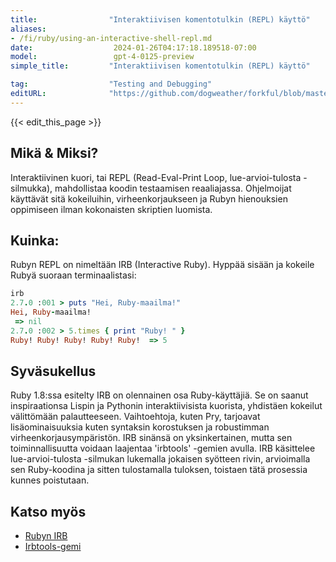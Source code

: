 ```yaml
---
title:                "Interaktiivisen komentotulkin (REPL) käyttö"
aliases:
- /fi/ruby/using-an-interactive-shell-repl.md
date:                  2024-01-26T04:17:18.189518-07:00
model:                 gpt-4-0125-preview
simple_title:         "Interaktiivisen komentotulkin (REPL) käyttö"

tag:                  "Testing and Debugging"
editURL:              "https://github.com/dogweather/forkful/blob/master/content/fi/ruby/using-an-interactive-shell-repl.md"
---
```


{{< edit_this_page >}}

## Mikä & Miksi?
Interaktiivinen kuori, tai REPL (Read-Eval-Print Loop, lue-arvioi-tulosta -silmukka), mahdollistaa koodin testaamisen reaaliajassa. Ohjelmoijat käyttävät sitä kokeiluihin, virheenkorjaukseen ja Rubyn hienouksien oppimiseen ilman kokonaisten skriptien luomista.

## Kuinka:
Rubyn REPL on nimeltään IRB (Interactive Ruby). Hyppää sisään ja kokeile Rubyä suoraan terminaalistasi:

```Ruby
irb
2.7.0 :001 > puts "Hei, Ruby-maailma!"
Hei, Ruby-maailma!
 => nil
2.7.0 :002 > 5.times { print "Ruby! " }
Ruby! Ruby! Ruby! Ruby! Ruby!  => 5
```

## Syväsukellus
Ruby 1.8:ssa esitelty IRB on olennainen osa Ruby-käyttäjiä. Se on saanut inspiraationsa Lispin ja Pythonin interaktiivisista kuorista, yhdistäen kokeilut välittömään palautteeseen. Vaihtoehtoja, kuten Pry, tarjoavat lisäominaisuuksia kuten syntaksin korostuksen ja robustimman virheenkorjausympäristön. IRB sinänsä on yksinkertainen, mutta sen toiminnallisuutta voidaan laajentaa 'irbtools' -gemien avulla. IRB käsittelee lue-arvioi-tulosta -silmukan lukemalla jokaisen syötteen rivin, arvioimalla sen Ruby-koodina ja sitten tulostamalla tuloksen, toistaen tätä prosessia kunnes poistutaan.

## Katso myös
- [Rubyn IRB](https://ruby-doc.org/stdlib-2.7.0/libdoc/irb/rdoc/IRB.html)
- [Irbtools-gemi](https://github.com/janlelis/irbtools)
